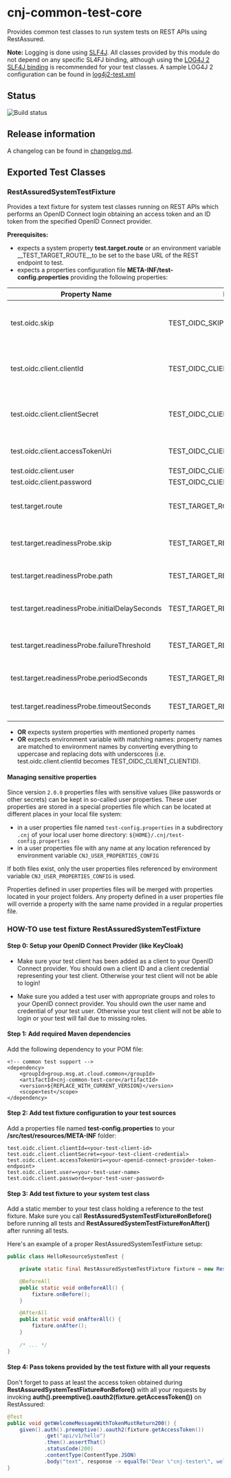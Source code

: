 # cnj-common-test-core

Provides common test classes to run system tests on REST APIs using RestAssured.

__Note:__ Logging is done using [SLF4J](http://www.slf4j.org/index.html). All classes provided by this module do not depend on any specific SL4FJ binding, 
although using the [LOG4J 2 SLF4J binding](https://logging.apache.org/log4j/2.0/log4j-slf4j-impl/index.html) is recommended for your test classes. A sample LOG4J 2 configuration can be found in 
[log4j2-test.xml](src/test/resources/log4j2-test.xml) 

## Status

![Build status](https://codebuild.eu-west-1.amazonaws.com/badges?uuid=eyJlbmNyeXB0ZWREYXRhIjoicit4ZDk3Y0VoK05xVWpMSU1yaDBKRE1ma0dITVNsSjJ6SnJmVGcwVGcxb2UyOVlkeldQdzRaUzJpZC8zSGcxUGMveEJxTll2dkNKb1lScnFidmwvMVdrPSIsIml2UGFyYW1ldGVyU3BlYyI6Ii9FUlY2cnFMditzVU1WOXMiLCJtYXRlcmlhbFNldFNlcmlhbCI6MX0%3D&branch=main)

## Release information

A changelog can be found in [changelog.md](changelog.md).

## Exported Test Classes

### RestAssuredSystemTestFixture

Provides a text fixture for system test classes running on REST APIs which performs an OpenID Connect login obtaining an 
access token and an ID token from the specified OpenID Connect provider.

__Prerequisites:__
* expects a system property __test.target.route__ or an environment variable __TEST_TARGET_ROUTE__to be set to the base URL of the REST endpoint to test.
* expects a properties configuration file __META-INF/test-config.properties__ providing the following properties:

| Property Name                                  | Environment Variable Name                         | Type   | Mandatory? | Description                                                                                                            |
|------------------------------------------------|---------------------------------------------------|--------|------------|------------------------------------------------------------------------------------------------------------------------|
| test.oidc.skip                                 | TEST_OIDC_SKIP                                    | bool   |            | true, if OpenID Connect authentication should be skipped and test.oidc.* properties are not specified (default: false) |
| test.oidc.client.clientId                      | TEST_OIDC_CLIENT_CLIENT_ID                        | string | x          | OpenID client ID; must match the unique identifier of a registered client on an OpenID Connect provider                |
| test.oidc.client.clientSecret                  | TEST_OIDC_CLIENT_CLIENT_SECRET                    | string | x          | OpenID client credentials; must match the credentials of a registered client on an OpenID Connect provider             |
| test.oidc.client.accessTokenUri                | TEST_OIDC_CLIENT_ACCESS_TOKEN_URI                 | string | x          | Target URI of the token endpoint provided by an OpenID Connect provider                                                |
| test.oidc.client.user                          | TEST_OIDC_CLIENT_USER                             | string | x          | test user name                                                                                                         |
| test.oidc.client.password                      | TEST_OIDC_CLIENT_PASSWORD                         | string | x          | test user credentials                                                                                                  |
| test.target.route                              | TEST_TARGET_ROUTE                                 | string | x          | target route URL to the application under test (just scheme + hostname + port without path)                            |
| test.target.readinessProbe.skip                | TEST_TARGET_READINESS_PROBE_SKIP                  | bool   |            | true, if application should not be checked for readiness; otherwise false (default: false)                             |
| test.target.readinessProbe.path                | TEST_TARGET_READINESS_PROBE_PATH                  | string |            | path of the readiness probe endpoint (default: /api/v1/probes/readiness)                                               |
| test.target.readinessProbe.initialDelaySeconds | TEST_TARGET_READINESS_PROBE_INITIAL_DELAY_SECONDS | int    |            | number of seconds to wait before checking readiness probe (default: 10)                                                |
| test.target.readinessProbe.failureThreshold    | TEST_TARGET_READINESS_PROBE_FAILURE_THRESHOLD     | int    |            | number of retries before an application is assumed to be unhealthy (default: 3)                                        |
| test.target.readinessProbe.periodSeconds       | TEST_TARGET_READINESS_PROBE_PERIOD_SECONDS        | int    |            | number of seconds to wait between retries (default: 10)                                                                |
| test.target.readinessProbe.timeoutSeconds      | TEST_TARGET_READINESS_PROBE_TIMEOUT_SECONDS       | int    |            | number of seconds a readiness check may last (default: 1)                                                              |

* __OR__ expects system properties with mentioned property names
* __OR__ expects environment variable with matching names: property names are matched to environment names by converting everything to uppercase and replacing dots with underscores (i.e. test.oidc.client.clientId becomes TEST_OIDC_CLIENT_CLIENTID).

#### Managing sensitive properties

Since version `2.0.0` properties files with sensitive values (like passwords or other secrets) can be kept in
so-called user properties. These user properties are stored in a special properties file which can be located
at different places in your local file system:

* in a user properties file named `test-config.properties` in a subdirectory `.cnj` of your local user home directory: `${HOME}/.cnj/test-config.properties`   
* in a user properties file with any name at any location referenced by environment variable `CNJ_USER_PROPERTIES_CONFIG`

If both files exist, only the user properties files referenced by environment variable `CNJ_USER_PROPERTIES_CONFIG`
is used.

Properties defined in user properties files will be merged with properties located in your project folders. Any
property defined in a user properties file will override a property with the same name provided in a regular
properties file.

### HOW-TO use test fixture RestAssuredSystemTestFixture

#### Step 0: Setup your OpenID Connect Provider (like KeyCloak)

* Make sure your test client has been added as a client to your OpenID Connect provider. 
You should own a client ID and a client credential representing your test client. 
Otherwise your test client will not be able to login!

* Make sure you added a test user with appropriate groups and roles to your OpenID connect provider. 
You should own the user name and credential of your test user.
Otherwise your test client will not be able to login or your test will fail due to missing roles.

#### Step 1: Add required Maven dependencies

Add the following dependency to your POM file:

``` 
<!-- common test support -->
<dependency>
    <groupId>group.msg.at.cloud.common</groupId>
    <artifactId>cnj-common-test-core</artifactId>
    <version>${REPLACE_WITH_CURRENT_VERSION}</version>
    <scope>test</scope>
</dependency>
```

#### Step 2: Add test fixture configuration to your test sources

Add a properties file named __test-config.properties__ to your __/src/test/resources/META-INF__ folder:

``` 
test.oidc.client.clientId=<your-test-client-id>
test.oidc.client.clientSecret=<your-test-client-credential>
test.oidc.client.accessTokenUri=<your-openid-connect-provider-token-endpoint>
test.oidc.client.user=<your-test-user-name>
test.oidc.client.password=<your-test-user-password>
```

#### Step 3: Add test fixture to your system test class

Add a static member to your test class holding a reference to the test fixture. 
Make sure you call __RestAssuredSystemTestFixture#onBefore()__ before running all tests and 
__RestAssuredSystemTestFixture#onAfter()__ after running all tests.

Here's an example of a proper RestAssuredSystemTestFixture setup: 

```java 
public class HelloResourceSystemTest {

    private static final RestAssuredSystemTestFixture fixture = new RestAssuredSystemTestFixture();

    @BeforeAll
    public static void onBeforeAll() {
        fixture.onBefore();
    }

    @AfterAll
    public static void onAfterAll() {
        fixture.onAfter();
    }
    
    /* ... */
}
```

#### Step 4: Pass tokens provided by the test fixture with all your requests

Don't forget to pass at least the access token obtained during __RestAssuredSystemTestFixture#onBefore()__ with all your
requests by invoking __auth().preemptive().oauth2(fixture.getAccessToken())__ on RestAssured:

```java 
@Test
public void getWelcomeMessageWithTokenMustReturn200() {
    given().auth().preemptive().oauth2(fixture.getAccessToken())
            .get("api/v1/hello")
            .then().assertThat()
            .statusCode(200)
            .contentType(ContentType.JSON)
            .body("text", response -> equalTo("Dear \"cnj-tester\", welcome to a cloud native java application protected by OpenID Connect"));
}
```


